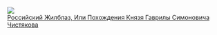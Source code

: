 ![](/books/prose_rus_classic/Василий%20Трофимович%20Нарежный/Российский%20Жилблаз,%20Или%20Похождения%20Князя%20Гаврилы%20Симоновича%20Чистякова.jpg)  
[Российский Жилблаз, Или Похождения Князя Гаврилы Симоновича Чистякова](/books/prose_rus_classic/Василий%20Трофимович%20Нарежный/Российский%20Жилблаз,%20Или%20Похождения%20Князя%20Гаврилы%20Симоновича%20Чистякова)